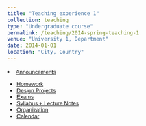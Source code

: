 ```yaml
---
title: "Teaching experience 1"
collection: teaching
type: "Undergraduate course"
permalink: /teaching/2014-spring-teaching-1
venue: "University 1, Department"
date: 2014-01-01
location: "City, Country"
---
```


   <li><font face="Arial" size="2"><a href="http://www.brown.edu/Departments/Engineering/Courses/En221/announcements.html">Announcements</a></font></li>
 </ul>
 <font face="Arial" size="2">
 <ul>
   <li><font face="Arial" size="2"><a href="http://www.brown.edu/Departments/Engineering/Courses/En221/Homework/homework.html">Homework</a></font></li>
   <li><a href="http://www.brown.edu/Departments/Engineering/Courses/En221/Projects/projects.html">Design Projects</a>
   </li>
   <li><a href="http://www.brown.edu/Departments/Engineering/Courses/En221/Exams/exams.html">Exams</a></li>
   <li><a href="http://www.brown.edu/Departments/Engineering/Courses/En221/Notes/notes.html">
     Syllabus + Lecture Notes</a></li>
   <li><a href="http://www.brown.edu/Departments/Engineering/Courses/En221/organization.html">Organization</a></li>
   <li><a href="http://www.brown.edu/Departments/Engineering/Courses/En221/calendar.html">Calendar</a></li>
 </ul>
 </font>
